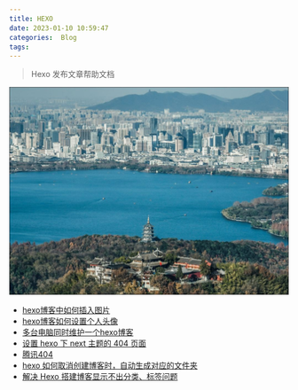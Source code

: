 ```yaml
---
title: HEXO
date: 2023-01-10 10:59:47
categories:  Blog
tags: 
---
```




> Hexo 发布文章帮助文档





<!--more-->


![](../images/20230113/2023011302.JPG)




* [hexo博客中如何插入图片](https://juejin.cn/post/6882619951857811469)
* [hexo博客如何设置个人头像](https://blog.garryde.com/archives/50370.html)
* [多台电脑同时维护一个hexo博客](http://www.fightingfrog.cn/2021/04/03/%E5%A4%9A%E5%8F%B0%E7%94%B5%E8%84%91%E5%90%8C%E6%97%B6%E7%BB%B4%E6%8A%A4%E4%B8%80%E4%B8%AAhexo%E5%8D%9A%E5%AE%A2/)
* [设置 hexo 下 next 主题的 404 页面](https://blog.cmyr.ltd/archives/e85d425e.html)
* [腾讯404](https://news.qq.com/404/)
* [hexo 如何取消创建博客时，自动生成对应的文件夹](https://blog.csdn.net/Hodors/article/details/111033680)
* [解决 Hexo 搭建博客显示不出分类、标签问题](https://blog.csdn.net/Wonz5130/article/details/84666519)

